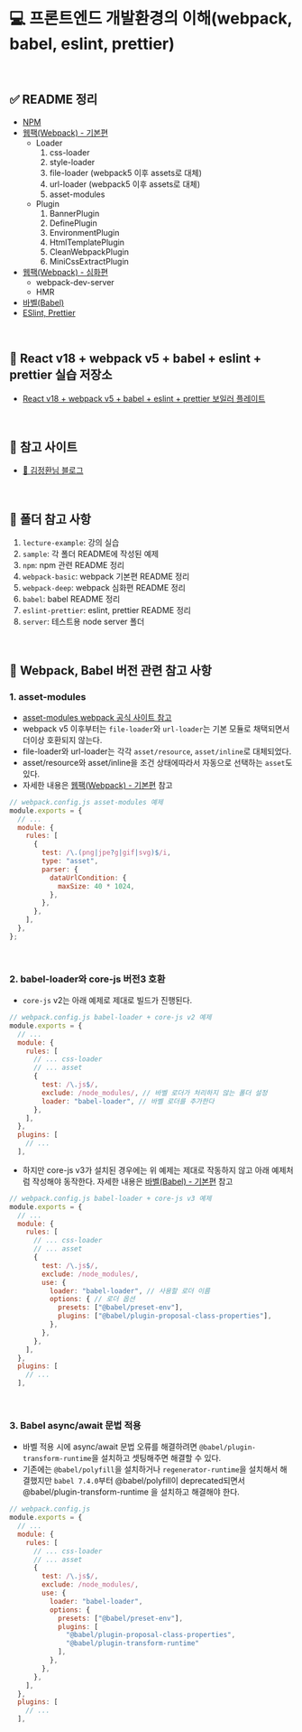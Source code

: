 # 💻 프론트엔드 개발환경의 이해(webpack, babel, eslint, prettier)

<br />

## ✅ README 정리

- [NPM](https://github.com/ssi02014/front_development_environment/tree/master/npm)
- [웹팩(Webpack) - 기본편](https://github.com/ssi02014/front_development_environment/tree/master/webpack-basic)
  - Loader
    1. css-loader
    2. style-loader
    3. file-loader (webpack5 이후 assets로 대체)
    4. url-loader (webpack5 이후 assets로 대체)
    5. asset-modules
       <br />
  - Plugin
    1. BannerPlugin
    2. DefinePlugin
    3. EnvironmentPlugin
    4. HtmlTemplatePlugin
    5. CleanWebpackPlugin
    6. MiniCssExtractPlugin
- [웹팩(Webpack) - 심화편](https://github.com/ssi02014/front_development_environment/tree/master/webpack-deep)
  - webpack-dev-server
  - HMR
- [바벨(Babel)](https://github.com/ssi02014/front_development_environment/tree/master/babel)
- [ESlint, Prettier](https://github.com/ssi02014/front_development_environment/tree/master/eslint-prettier)

<br />

## 👀 React v18 + webpack v5 + babel + eslint + prettier 실습 저장소

- [React v18 + webpack v5 + babel + eslint + prettier 보일러 플레이트](https://github.com/ssi02014/React_Init_Boilerplate)

<br />

## 👀 참고 사이트

- [📖 김정환님 블로그](https://jeonghwan-kim.github.io/series/2019/12/09/frontend-dev-env-npm.html)

<br />

## 👀 폴더 참고 사항

1. `lecture-example`: 강의 실습
2. `sample`: 각 폴더 README에 작성된 예제
3. `npm`: npm 관련 README 정리
4. `webpack-basic`: webpack 기본편 README 정리
5. `webpack-deep`: webpack 심화편 README 정리
6. `babel`: babel README 정리
7. `eslint-prettier`: eslint, prettier README 정리
8. `server`: 테스트용 node server 폴더

<br />

## 🔖 Webpack, Babel 버전 관련 참고 사항

### 1. asset-modules

- [asset-modules webpack 공식 사이트 참고](https://webpack.js.org/guides/asset-modules)
- webpack v5 이후부터는 `file-loader`와 `url-loader`는 기본 모듈로 채택되면서 더이상 호환되지 않는다.
- file-loader와 url-loader는 각각 `asset/resource`, `asset/inline`로 대체되었다.
- asset/resource와 asset/inline을 조건 상태에따라서 자동으로 선택하는 `asset`도 있다.
- 자세한 내용은 [웹팩(Webpack) - 기본편](https://github.com/ssi02014/front_development_environment/tree/master/webpack-basic) 참고

```js
// webpack.config.js asset-modules 예제
module.exports = {
  // ...
  module: {
    rules: [
      {
        test: /\.(png|jpe?g|gif|svg)$/i,
        type: "asset",
        parser: {
          dataUrlCondition: {
            maxSize: 40 * 1024,
          },
        },
      },
    ],
  },
};
```

<br />

### 2. babel-loader와 core-js 버전3 호환

- `core-js` v2는 아래 예제로 제대로 빌드가 진행된다.

```js
// webpack.config.js babel-loader + core-js v2 예제
module.exports = {
  // ...
  module: {
    rules: [
      // ... css-loader
      // ... asset
      {
        test: /\.js$/,
        exclude: /node_modules/, // 바벨 로더가 처리하지 않는 폴더 설정
        loader: "babel-loader", // 바벨 로더를 추가한다
      },
    ],
  },
  plugins: [
    // ...
  ],
```

- 하지만 core-js v3가 설치된 경우에는 위 예제는 제대로 작동하지 않고 아래 예제처럼 작성해야 동작한다. 자세한 내용은 [바벨(Babel) - 기본편](https://github.com/ssi02014/front_development_environment/tree/master/babel) 참고

```js
// webpack.config.js babel-loader + core-js v3 예제
module.exports = {
  // ...
  module: {
    rules: [
      // ... css-loader
      // ... asset
      {
        test: /\.js$/,
        exclude: /node_modules/,
        use: {
          loader: "babel-loader", // 사용할 로더 이름
          options: { // 로더 옵션
            presets: ["@babel/preset-env"],
            plugins: ["@babel/plugin-proposal-class-properties"],
          },
        },
      },
    ],
  },
  plugins: [
    // ...
  ],
```

<br />

### 3. Babel async/await 문법 적용

- 바벨 적용 시에 async/await 문법 오류를 해결하려면 `@babel/plugin-transform-runtime`을 설치하고 셋팅해주면 해결할 수 있다.
- 기존에는 `@babel/polyfill`을 설치하거나 `regenerator-runtime`을 설치해서 해결했지만 `babel 7.4.0`부터 @babel/polyfill이 deprecated되면서 @babel/plugin-transform-runtime 을 설치하고 해결해야 한다.

```js
// webpack.config.js
module.exports = {
  // ...
  module: {
    rules: [
      // ... css-loader
      // ... asset
      {
        test: /\.js$/,
        exclude: /node_modules/,
        use: {
          loader: "babel-loader",
          options: {
            presets: ["@babel/preset-env"],
            plugins: [
              "@babel/plugin-proposal-class-properties",
              "@babel/plugin-transform-runtime"
            ],
          },
        },
      },
    ],
  },
  plugins: [
    // ...
  ],
```

<br />
